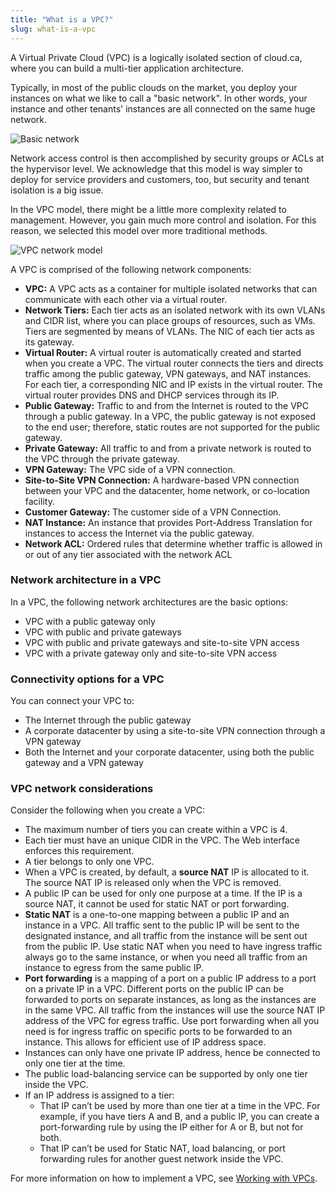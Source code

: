 ```yaml
---
title: "What is a VPC?"
slug: what-is-a-vpc
---
```



A Virtual Private Cloud (VPC) is a logically isolated section of cloud.ca, where you can build a multi-tier application architecture.

Typically, in most of the public clouds on the market, you deploy your instances on what we like to call a "basic network". In other words, your instance and other tenants' instances are all connected on the same huge network.

![Basic network](/assets/what-is-a-vpc-1.png)

Network access control is then accomplished by security groups or ACLs at the hypervisor level. We acknowledge that this model is way simpler to deploy for service providers and customers, too, but security and tenant isolation is a big issue.

In the VPC model, there might be a little more complexity related to management. However, you gain much more control and isolation. For this reason, we selected this model over more traditional methods.

![VPC network model](/assets/what-is-a-vpc-2.png)

A VPC is comprised of the following network components:

- **VPC:** A VPC acts as a container for multiple isolated networks that can communicate with each other via a virtual router.
- **Network Tiers:** Each tier acts as an isolated network with its own VLANs and CIDR list, where you can place groups of resources, such as VMs. Tiers are segmented by means of VLANs. The NIC of each tier acts as its gateway.
- **Virtual Router:** A virtual router is automatically created and started when you create a VPC. The virtual router connects the tiers and directs traffic among the public gateway, VPN gateways, and NAT instances. For each tier, a corresponding NIC and IP exists in the virtual router. The virtual router provides DNS and DHCP services through its IP.
- **Public Gateway:** Traffic to and from the Internet is routed to the VPC through a public gateway. In a VPC, the public gateway is not exposed to the end user; therefore, static routes are not supported for the public gateway.
- **Private Gateway:** All traffic to and from a private network is routed to the VPC through the private gateway.
- **VPN Gateway:** The VPC side of a VPN connection.
- **Site-to-Site VPN Connection:** A hardware-based VPN connection between your VPC and the datacenter, home network, or co-location facility.
- **Customer Gateway:** The customer side of a VPN Connection.
- **NAT Instance:** An instance that provides Port-Address Translation for instances to access the Internet via the public gateway.
- **Network ACL:** Ordered rules that determine whether traffic is allowed in or out of any tier associated with the network ACL

### Network architecture in a VPC
In a VPC, the following network architectures are the basic options:

- VPC with a public gateway only
- VPC with public and private gateways
- VPC with public and private gateways and site-to-site VPN access
- VPC with a private gateway only and site-to-site VPN access

### Connectivity options for a VPC
You can connect your VPC to:

- The Internet through the public gateway
- A corporate datacenter by using a site-to-site VPN connection through a VPN gateway
- Both the Internet and your corporate datacenter, using both the public gateway and a VPN gateway

### VPC network considerations
Consider the following when you create a VPC:

- The maximum number of tiers you can create within a VPC is 4.
- Each tier must have an unique CIDR in the VPC. The Web interface enforces this requirement.
- A tier belongs to only one VPC.
- When a VPC is created, by default, a **source NAT** IP is allocated to it. The source NAT IP is released only when the VPC is removed.
- A public IP can be used for only one purpose at a time. If the IP is a source NAT, it cannot be used for static NAT or port forwarding.
- **Static NAT** is a one-to-one mapping between a public IP and an instance in a VPC.  All traffic sent to the public IP will be sent to the designated instance, and all traffic from the instance will be sent out from the public IP.  Use static NAT when you need to have ingress traffic always go to the same instance, or when you need all traffic from an instance to egress from the same public IP.
- **Port forwarding** is a mapping of a port on a public IP address to a port on a private IP in a VPC.  Different ports on the public IP can be forwarded to ports on separate instances, as long as the instances are in the same VPC.  All traffic from the instances will use the source NAT IP address of the VPC for egress traffic.  Use port forwarding when all you need is for ingress traffic on specific ports to be forwarded to an instance.  This allows for efficient use of IP address space.
- Instances can only have one private IP address, hence be connected to only one tier at the time.
- The public load-balancing service can be supported by only one tier inside the VPC.
- If an IP address is assigned to a tier:
   - That IP can’t be used by more than one tier at a time in the VPC. For example, if you have tiers A and B, and a public IP, you can create a port-forwarding rule by using the IP either for A or B, but not for both.
   - That IP can’t be used for Static NAT, load balancing, or port forwarding rules for another guest network inside the VPC.

For more information on how to implement a VPC, see [Working with VPCs](../compute-service/working-with-vpcs.md).
